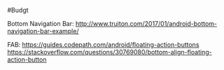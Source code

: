 #Budgt

Bottom Navigation Bar: http://www.truiton.com/2017/01/android-bottom-navigation-bar-example/

FAB: 
	https://guides.codepath.com/android/floating-action-buttons
	https://stackoverflow.com/questions/30769080/bottom-align-floating-action-button
